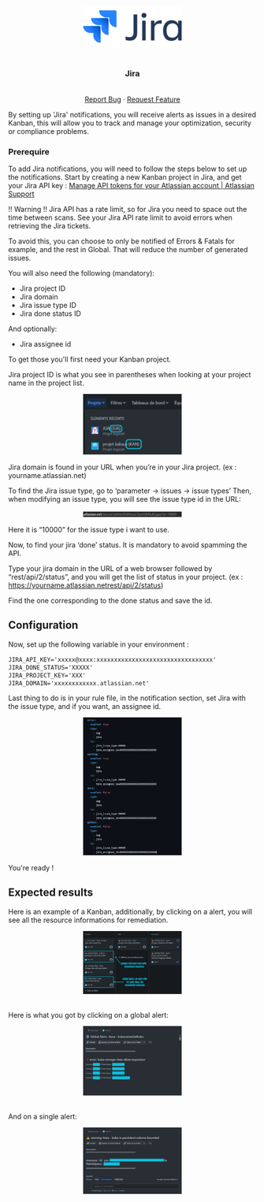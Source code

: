<div align="center">
    <a href="https://www.kexa.io/modules">
        <img src="../../images/jira-logo.png" alt="Logo" width="200">
    </a>

# <h3 align="center">Jira</h3>

  <p align="center">
    <br />
    <a href="https://github.com/4urcloud/Kexa/issues">Report Bug</a>
    ·
    <a href="https://github.com/4urcloud/Kexa/issues">Request Feature</a>
  </p>
</div>


By setting up 'Jira' notifications, you will receive alerts as issues in a desired Kanban, this will allow you to track and manage your optimization, security or compliance problems.


### Prerequire


To add Jira notifications, you will need to follow the steps below to set up the notifications. Start by creating a new Kanban project in Jira, and get your Jira API key : [Manage API tokens for your Atlassian account | Atlassian Support](https://support.atlassian.com/atlassian-account/docs/manage-api-tokens-for-your-atlassian-account/)

!! Warning !! Jira API has a rate limit, so for Jira you need to space out the time between scans. See your Jira API rate limit to avoid errors when retrieving the Jira tickets.

To avoid this, you can choose to only be notified of Errors & Fatals for example, and the rest in Global. That will reduce the number of generated issues.

You will also need the following (mandatory):

- Jira project ID
- Jira domain
- Jira issue type ID
- Jira done status ID

And optionally:

- Jira assignee id

To get those you'll first need your Kanban project.

Jira project ID is what you see in parentheses when looking at your project name in the project list.

<div align="center">
  <img src="../../images/jira_projectid.png" alt="Logo" width="200">
</div>

Jira domain is found in your URL when you’re in your Jira project. (ex : yourname.atlassian.net)

To find the Jira issue type, go to ‘parameter -> issues -> issue types’ Then, when modifying an issue type, you will see the issue type id in the URL:

<div align="center">
  <img src="../../images/issue_typeid.png" alt="Logo" width="200">
</div>

Here it is “10000” for the issue type i want to use.

Now, to find your jira ‘done’ status. It is mandatory to avoid spamming the API.

Type your jira domain in the URL of a web browser followed by “rest/api/2/status”, and you will get the list of status in your project. (ex : https://yourname.atlassian.netrest/api/2/status)

Find the one corresponding to the done status and save the id.

## Configuration

Now, set up the following variable in your environment :

```
JIRA_API_KEY='xxxxx@xxxx:xxxxxxxxxxxxxxxxxxxxxxxxxxxxxxxxx'
JIRA_DONE_STATUS='XXXXX'
JIRA_PROJECT_KEY='XXX'
JIRA_DOMAIN='xxxxxxxxxxxx.atlassian.net'
```

Last thing to do is in your rule file, in the notification section, set Jira with the issue type, and if you want, an assignee id.

<div align="center">
  <img src="../../images/ruleconfigjira.png" alt="Logo" width="200">
</div>

You're ready !

## Expected results

Here is an example of a Kanban, additionally, by clicking on a alert, you will see all the resource informations for remediation.

<div align="center">
  <img src="../../images/jiraresults.png" alt="Logo" width="200">
</div>
<br/>

Here is what you got by clicking on a global alert:

<div align="center">
  <img src="../../images/jiraresults_details_multiple.png" alt="Logo" width="200">
</div>
<br/>

And on a single alert:

<div align="center">
  <img src="../../images/jiraresults_details_one.png" alt="Logo" width="200">
</div>
<br/>
